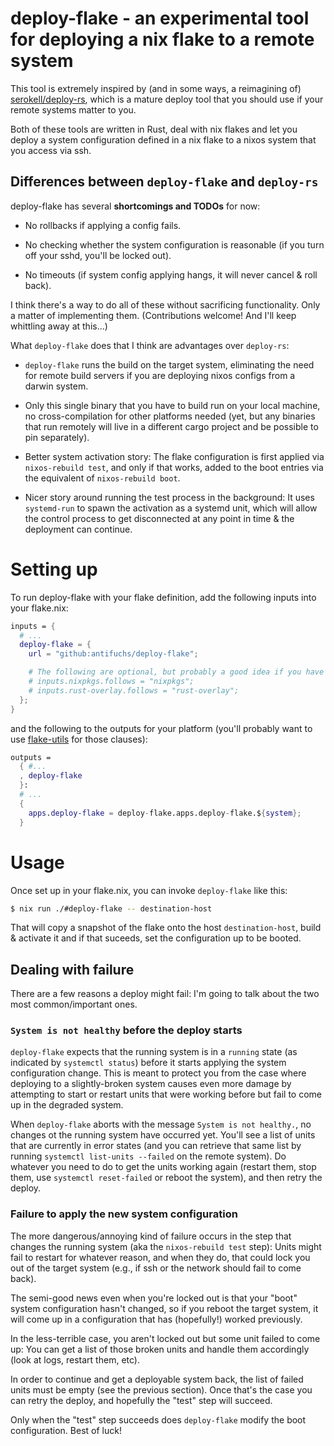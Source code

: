 # deploy-flake - an experimental tool for deploying a nix flake to a remote system

This tool is extremely inspired by (and in some ways, a reimagining of) [serokell/deploy-rs](//github.com/serokell/deploy-rs), which is a mature deploy tool that you should use if your remote systems matter to you.

Both of these tools are written in Rust, deal with nix flakes and let you deploy a system configuration defined in a nix flake to a nixos system that you access via ssh.

## Differences between `deploy-flake` and `deploy-rs`

deploy-flake has several **shortcomings and TODOs** for now:

* No rollbacks if applying a config fails.

* No checking whether the system configuration is reasonable (if you turn off your sshd, you'll be locked out).

* No timeouts (if system config applying hangs, it will never cancel & roll back).

I think there's a way to do all of these without sacrificing functionality. Only a matter of implementing them. (Contributions welcome! And I'll keep whittling away at this...)

What `deploy-flake` does that I think are advantages over `deploy-rs`:

* `deploy-flake` runs the build on the target system, eliminating the need for remote build servers if you are deploying nixos configs from a darwin system.

* Only this single binary that you have to build run on your local machine, no cross-compilation for other platforms needed (yet, but any binaries that run remotely will live in a different cargo project and be possible to pin separately).

* Better system activation story: The flake configuration is first applied via `nixos-rebuild test`, and only if that works, added to the boot entries via the equivalent of `nixos-rebuild boot`.

* Nicer story around running the test process in the background: It uses `systemd-run` to spawn the activation as a systemd unit, which will allow the control process to get disconnected at any point in time & the deployment can continue.

# Setting up

To run deploy-flake with your flake definition, add the following inputs into your flake.nix:

```nix
inputs = {
  # ...
  deploy-flake = {
    url = "github:antifuchs/deploy-flake";

    # The following are optional, but probably a good idea if you have these inputs:
    # inputs.nixpkgs.follows = "nixpkgs";
    # inputs.rust-overlay.follows = "rust-overlay";
  };
}
```

and the following to the outputs for your platform (you'll probably want to use [flake-utils](https://github.com/numtide/flake-utils) for those clauses):

```nix
outputs =
  { #...
  , deploy-flake
  }:
  # ...
  {
    apps.deploy-flake = deploy-flake.apps.deploy-flake.${system};
  }
```

# Usage

Once set up in your flake.nix, you can invoke `deploy-flake` like this:

```sh
$ nix run ./#deploy-flake -- destination-host
```

That will copy a snapshot of the flake onto the host `destination-host`, build & activate it and if that suceeds, set the configuration up to be booted.

## Dealing with failure

There are a few reasons a deploy might fail: I'm going to talk about the two most common/important ones.

### `System is not healthy` before the deploy starts

`deploy-flake` expects that the running system is in a `running` state (as indicated by `systemctl status`) before it starts applying the system configuration change. This is meant to protect you from the case where deploying to a slightly-broken system causes even more damage by attempting to start or restart units that were working before but fail to come up in the degraded system.

When `deploy-flake` aborts with the message `System is not healthy.`, no changes ot the running system have occurred yet. You'll see a list of units that are currently in error states (and you can retrieve that same list by running `systemctl list-units --failed` on the remote system). Do whatever you need to do to get the units working again (restart them, stop them, use `systemctl reset-failed` or reboot the system), and then retry the deploy.

### Failure to apply the new system configuration

The more dangerous/annoying kind of failure occurs in the step that changes the running system (aka the `nixos-rebuild test` step): Units might fail to restart for whatever reason, and when they do, that could lock you out of the target system (e.g., if ssh or the network should fail to come back).

The semi-good news even when you're locked out is that your "boot" system configuration hasn't changed, so if you reboot the target system, it will come up in a configuration that has (hopefully!) worked previously.

In the less-terrible case, you aren't locked out but some unit failed to come up: You can get a list of those broken units and handle them accordingly (look at logs, restart them, etc).

In order to continue and get a deployable system back, the list of failed units must be empty (see the previous section). Once that's the case you can retry the deploy, and hopefully the "test" step will succeed.

Only when the "test" step succeeds does `deploy-flake` modify the boot configuration. Best of luck!
